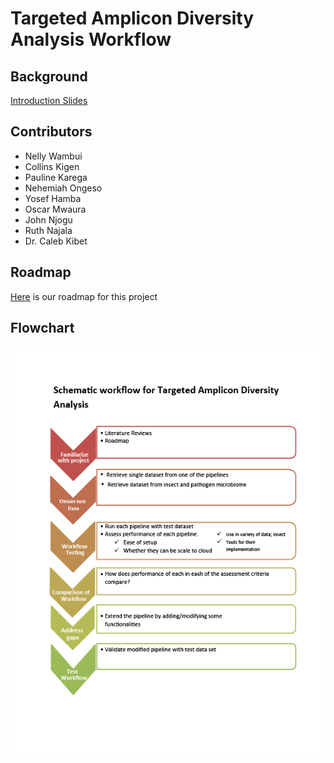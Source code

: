 # Targeted Amplicon Diversity Analysis Workflow
## Background
[Introduction Slides](https://docs.google.com/presentation/d/1fmbqqOnMQ3WQKu0dP-zJyqv4fpq__JhRto6WCP71jR4/edit#slide=id.p1)
## Contributors
* Nelly Wambui
* Collins Kigen
* Pauline Karega
* Nehemiah Ongeso
* Yosef Hamba
* Oscar Mwaura
* John Njogu
* Ruth Najala
* Dr. Caleb Kibet
## Roadmap
[Here](https://github.com/Nelly-Wambui/16S-rRNA_Miniproject/issues/1) is our roadmap for this project
## Flowchart
<img src="https://github.com/Nelly-Wambui/16S-rRNA_Miniproject/blob/main/Flowchart.jpg" />
